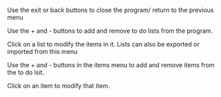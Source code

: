 Use the exit or back buttons to close the program/ return to the previous menu

Use the + and - buttons to add and remove to do lists from the program.

Click on a list to modify the items in it. Lists can also be exported or imported from this menu

Use the + and - buttons in the items menu to add and remove items from the to do lsit.

Click on an item to modify that item.


